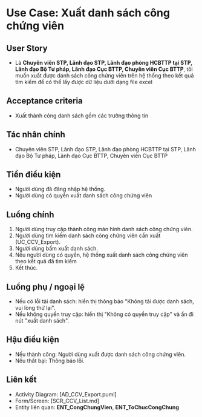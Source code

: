 # Use Case: Xuất danh sách công chứng viên

## User Story
- Là **Chuyên viên STP, Lãnh đạo STP, Lãnh đạo phòng HCBTTP tại STP, Lãnh đạo Bộ Tư pháp, Lãnh đạo Cục BTTP, Chuyên viên Cục BTTP**, tôi muốn xuất được danh sách công chứng viên trên hệ thống theo kết quả tìm kiếm để có thể lấy được dữ liệu dưới dạng file excel

## Acceptance criteria
- Xuất thành công danh sách gồm các trường thông tin

## Tác nhân chính
- Chuyên viên STP, Lãnh đạo STP, Lãnh đạo phòng HCBTTP tại STP, Lãnh đạo Bộ Tư pháp, Lãnh đạo Cục BTTP, Chuyên viên Cục BTTP

## Tiền điều kiện
- Người dùng đã đăng nhập hệ thống.
- Người dùng có quyền xuất danh sách công chứng viên

## Luồng chính
1. Người dùng truy cập thành công màn hình danh sách công chứng viên.
2. Người dùng tìm kiếm danh sách công chứng viên cần xuất (UC_CCV_Export).
3. Người dùng bấm xuất danh sách.
4. Nếu người dùng có quyền, hệ thống xuất danh sách công chứng viên theo kết quả đã tìm kiếm
5. Kết thúc.

## Luồng phụ / ngoại lệ
- Nếu có lỗi tải danh sách: hiển thị thông báo "Không tải được danh sách, vui lòng thử lại".
- Nếu không quyền truy cập: hiển thị "Không có quyền truy cập" và ẩn đi nút "xuất danh sách".

## Hậu điều kiện
- Nếu thành công: Người dùng xuất được danh sách công chứng viên.
- Nếu thất bại: Thông báo lỗi.

## Liên kết
- Activity Diagram: [AD_CCV_Export.puml]
- Form/Screen: [SCR_CCV_List.md]
- Entity liên quan: **ENT_CongChungVien**, **ENT_ToChucCongChung**
